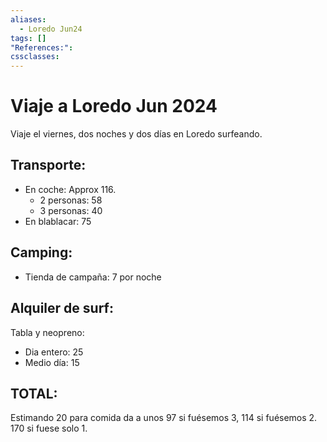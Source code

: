 ```yaml
---
aliases:
  - Loredo Jun24
tags: []
"References:": 
cssclasses:
---
```

# Viaje a Loredo Jun 2024
Viaje el viernes, dos noches y dos días en Loredo surfeando. 
## Transporte: 
+ En coche: Approx 116.
	+ 2 personas: 58
	+ 3 personas: 40
+ En blablacar: 75
## Camping: 
+ Tienda de campaña: 7 por noche
## Alquiler de surf: 
Tabla y neopreno: 
+ Dia entero: 25
+ Medio día: 15

## TOTAL: 
Estimando 20 para comida da a unos 97 si fuésemos 3, 114 si fuésemos 2. 170 si fuese solo 1.
